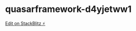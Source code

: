 # quasarframework-d4yjetww1

[Edit on StackBlitz ⚡️](https://stackblitz.com/edit/quasarframework-cbi1ku)